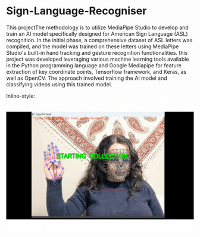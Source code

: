 # Sign-Language-Recogniser

This projectThe  methodology is  to utilize MediaPipe Studio to develop and train an AI model specifically designed for American Sign Language (ASL) recognition. In the initial phase, a comprehensive dataset of ASL letters was compiled, and the model was trained on these letters using MediaPipe Studio's built-in hand tracking and gesture recognition functionalities.
this project was developed leveraging various machine learning tools available in the Python programming language and Google Mediapipe for feature extraction of key coordinate points, Tensorflow framework, and Keras, as well as OpenCV. The approach involved training the AI model and classifying videos using this trained model.

Inline-style: 
![Data collection](https://github.com/SheidaRa/Sign-Language-Recogniser/blob/main/Data%20Collection.gif "Collecting Data")
